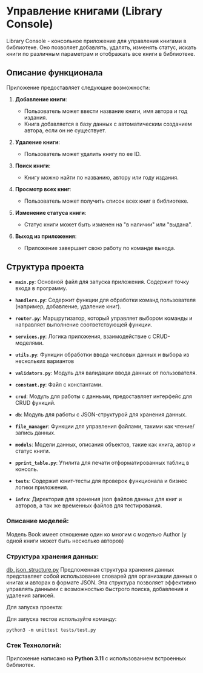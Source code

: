 # Управление книгами (Library Console)

Library Console - консольное приложение для управления книгами в библиотеке. Оно позволяет добавлять, удалять, изменять
статус, искать книги по различным параметрам и отображать все книги в библиотеке.

## Описание функционала

Приложение предоставляет следующие возможности:

1. **Добавление книги**:
    - Пользователь может ввести название книги, имя автора и год издания.
    - Книга добавляется в базу данных с автоматическим созданием автора, если он не существует.

2. **Удаление книги**:
    - Пользователь может удалить книгу по ее ID.

3. **Поиск книги**:
    - Книгу можно найти по названию, автору или году издания.

4. **Просмотр всех книг**:
    - Пользователь может получить список всех книг в библиотеке.

5. **Изменение статуса книги**:
    - Статус книги может быть изменен на "в наличии" или "выдана".

6. **Выход из приложения**:
    - Приложение завершает свою работу по команде выхода.

## Структура проекта

- **`main.py`**: Основной файл для запуска приложения. Содержит точку входа в программу.
- **`handlers.py`**: Содержит функции для обработки команд пользователя (например, добавление, удаление книг).
- **`router.py`**: Маршрутизатор, который управляет выбором команды и направляет выполнение соответствующей функции.
- **`services.py`**: Логика приложения, взаимодействие с CRUD-моделями.
- **`utils.py`**: Функции обработки ввода числовых данных и выбора из нескольких вариантов
- **`validators.py`**: Модуль для валидации ввода данных от пользователя.
- **`constant.py`**: Файл с константами.
- **`crud`**: Модуль для работы с данными, предоставляет интерфейс для CRUD функций.
- **`db`**: Модуль для работы с JSON-структурой для хранения данных.
- **`file_manager`**: Функции для управления файлами, такими как чтение/запись данных.
- **`models`**: Модели данных, описания объектов, такие как книга, автор и статус книги.
- **`pprint_table.py`**: Утилита для печати отформатированных таблиц в консоль.
- **`tests`**: Содержит юнит-тесты для проверок функционала и бизнес логики приложения.

- **`infra`**: Директория для хранения json файлов данных для книг и авторов, а так же временных файлов для
  тестирования.

### Описание моделей:

Модель Book имеет отношение один ко многим с моделью Author (у одной книги может быть несколько авторов)

### Структура хранения данных:

[db_json_structure.py](db%2Fdb_json_structure.py)
Предложенная структура хранения данных представляет собой использование словарей для организации данных о книгах и
авторах в формате JSON.
Эта структура позволяет эффективно управлять данными с возможностью быстрого поиска, добавления и удаления записей.

Для запуска проекта:

Для запуска тестов используйте команду:

```
python3 -m unittest tests/test.py 
```

### Стек Технологий:
Приложение написано на **Python 3.11** c использованием встроенных библиотек.